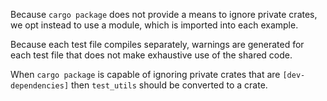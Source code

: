 
Because `cargo package` does not provide a means to ignore private crates, we opt instead to
use a module, which is imported into each example.

Because each test file compiles separately, warnings are generated for each test file that does
not make exhaustive use of the shared code.

When `cargo package` is capable of ignoring private crates that are `[dev-dependencies]`
then `test_utils` should be converted to a crate.